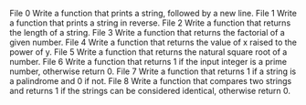 File 0 Write a function that prints a string, followed by a new line.
File 1 Write a function that prints a string in reverse.
File 2 Write a function that returns the length of a string.
File 3 Write a function that returns the factorial of a given number.
File 4 Write a function that returns the value of x raised to the power of y.
File 5 Write a function that returns the natural square root of a number.
File 6 Write a function that returns 1 if the input integer is a prime number, otherwise return 0.
File 7 Write a function that returns 1 if a string is a palindrome and 0 if not.
File 8 Write a function that compares two strings and returns 1 if the strings can be considered identical, otherwise return 0.

